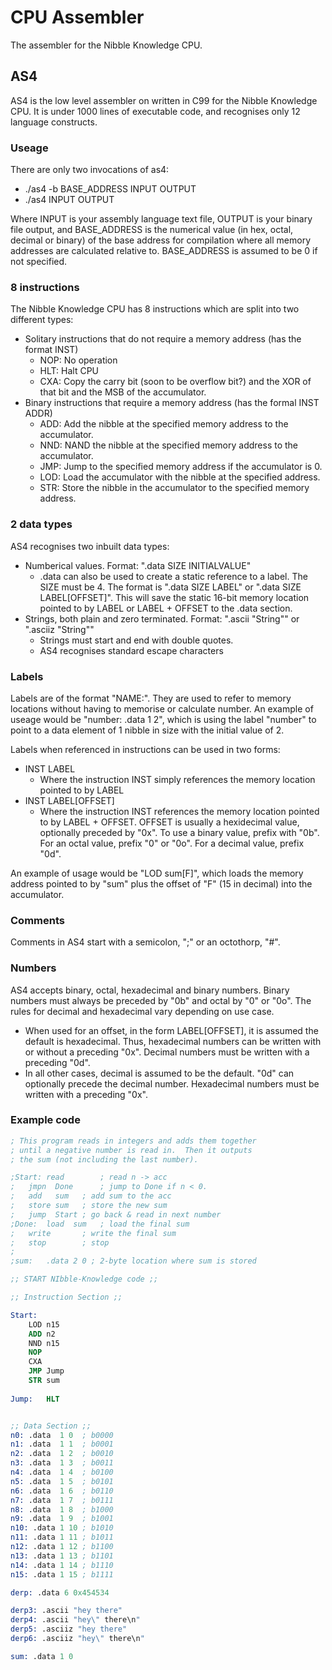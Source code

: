 CPU Assembler
===
The assembler for the Nibble Knowledge CPU.

AS4
---

AS4 is the low level assembler on written in C99 for the Nibble Knowledge CPU. It is under 1000 lines of executable code, and recognises only 12 language constructs.

### Useage ###
There are only two invocations of as4:
* ./as4 -b BASE_ADDRESS INPUT OUTPUT
* ./as4 INPUT OUTPUT

Where INPUT is your assembly language text file, OUTPUT is your binary file output, and BASE_ADDRESS is the numerical value (in hex, octal, decimal or binary) of the base address for compilation where all memory addresses are calculated relative to. BASE_ADDRESS is assumed to be 0 if not specified.

### 8 instructions ###
The Nibble Knowledge CPU has 8 instructions which are split into two different types:
* Solitary instructions that do not require a memory address (has the format INST)
	* NOP: No operation
	* HLT: Halt CPU
	* CXA: Copy the carry bit (soon to be overflow bit?) and the XOR of that bit and the MSB of the accumulator.
* Binary instructions that require a memory address (has the formal INST ADDR)
	* ADD: Add the nibble at the specified memory address to the accumulator.
	* NND: NAND the nibble at the specified memory address to the accumulator.
	* JMP: Jump to the specified memory address if the accumulator is 0.
	* LOD: Load the accumulator with the nibble at the specified address.
	* STR: Store the nibble in the accumulator to the specified memory address.

### 2 data types ###
AS4 recognises two inbuilt data types:
* Numberical values. Format: ".data SIZE INITIALVALUE"
	* .data can also be used to create a static reference to a label. The SIZE must be 4. The format is ".data SIZE LABEL" or ".data SIZE LABEL[OFFSET]". This will save the static 16-bit memory location pointed to by LABEL or LABEL + OFFSET to the .data section.
* Strings, both plain and zero terminated. Format: ".ascii "String"" or ".asciiz "String""
	* Strings must start and end with double quotes.
	* AS4 recognises standard escape characters

### Labels ###
Labels are of the format "NAME:". They are used to refer to memory locations without having to memorise or calculate number.
An example of useage would be "number: .data 1 2", which is using the label "number" to point to a data element of 1 nibble in size with the initial value of 2.

Labels when referenced in instructions can be used in two forms:
* INST LABEL
	* Where the instruction INST simply references the memory location pointed to by LABEL
* INST LABEL[OFFSET]
	* Where the instruction INST references the memory location pointed to by LABEL + OFFSET. OFFSET is usually a hexidecimal value, optionally preceded by "0x". To use a binary value, prefix with "0b". For an octal value, prefix "0" or "0o". For a decimal value, prefix "0d".

An example of usage would be "LOD sum[F]", which loads the memory address pointed to by "sum" plus the offset of "F" (15 in decimal) into the accumulator.

### Comments ###
Comments in AS4 start with a semicolon, ";" or an octothorp, "#".

### Numbers ###
AS4 accepts binary, octal, hexadecimal and binary numbers. Binary numbers must always be preceded by "0b" and octal by "0" or "0o". The rules for decimal and hexadecimal vary depending on use case.
* When used for an offset, in the form LABEL[OFFSET], it is assumed the default is hexadecimal. Thus, hexadecimal numbers can be written with or without a preceding "0x". Decimal numbers must be written with a preceding "0d".
* In all other cases, decimal is assumed to be the default. "0d" can optionally precede the decimal number. Hexadecimal numbers must be written with a preceding "0x".

### Example code ###
```nasm
; This program reads in integers and adds them together
; until a negative number is read in.  Then it outputs
; the sum (not including the last number).

;Start:	read		; read n -> acc
;	jmpn  Done  	; jump to Done if n < 0.
;	add   sum  	; add sum to the acc
;	store sum 	; store the new sum
;	jump  Start	; go back & read in next number
;Done:	load  sum 	; load the final sum
;	write 		; write the final sum
;	stop  		; stop
;
;sum:	.data 2 0 ; 2-byte location where sum is stored

;; START NIbble-Knowledge code ;;

;; Instruction Section ;;

Start: 
	LOD n15
	ADD n2
	NND n15
	NOP
	CXA 
	JMP Jump
	STR sum
	
Jump:	HLT 


;; Data Section ;;
n0: .data  1 0  ; b0000
n1: .data  1 1  ; b0001
n2: .data  1 2  ; b0010
n3: .data  1 3  ; b0011
n4: .data  1 4  ; b0100
n5: .data  1 5  ; b0101
n6: .data  1 6  ; b0110
n7: .data  1 7  ; b0111
n8: .data  1 8  ; b1000
n9: .data  1 9  ; b1001
n10: .data 1 10 ; b1010
n11: .data 1 11 ; b1011
n12: .data 1 12 ; b1100
n13: .data 1 13 ; b1101
n14: .data 1 14 ; b1110
n15: .data 1 15 ; b1111

derp: .data 6 0x454534

derp3: .ascii "hey there"
derp4: .ascii "hey\" there\n"
derp5: .asciiz "hey there"
derp6: .asciiz "hey\" there\n"

sum: .data 1 0
```
